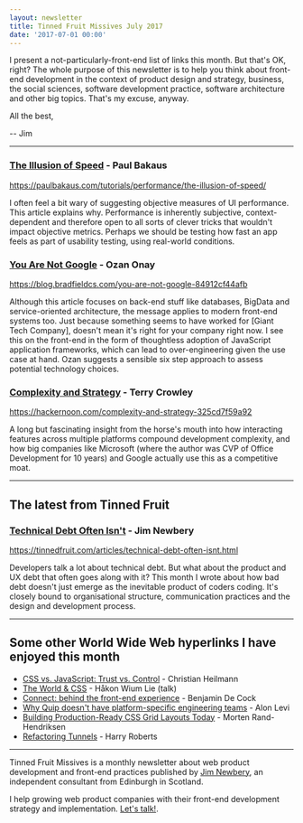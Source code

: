 ```yaml
---
layout: newsletter
title: Tinned Fruit Missives July 2017
date: '2017-07-01 00:00'
---
```


I present a not-particularly-front-end list of links this month. But that's OK, right? The whole purpose of this newsletter is to help you think about front-end development in the context of product design and strategy, business, the social sciences, software development practice, software architecture and other big topics. That's my excuse, anyway.

All the best,

-- Jim

---

### [The Illusion of Speed](https://paulbakaus.com/tutorials/performance/the-illusion-of-speed/) - Paul Bakaus

https://paulbakaus.com/tutorials/performance/the-illusion-of-speed/

I often feel a bit wary of suggesting objective measures of UI performance. This article explains why. Performance is inherently subjective, context-dependent and therefore open to all sorts of clever tricks that wouldn't impact objective metrics. Perhaps we should be testing how fast an app feels as part of usability testing, using real-world conditions.

### [You Are Not Google](https://blog.bradfieldcs.com/you-are-not-google-84912cf44afb) - Ozan Onay

https://blog.bradfieldcs.com/you-are-not-google-84912cf44afb

Although this article focuses on back-end stuff like databases, BigData and service-oriented architecture, the message applies to modern front-end systems too. Just because something seems to have worked for [Giant Tech Company], doesn't mean it's right for your company right now. I see this on the front-end in the form of thoughtless adoption of JavaScript application frameworks, which can lead to over-engineering given the use case at hand. Ozan suggests a sensible six step approach to assess potential technology choices.

### [Complexity and Strategy](https://hackernoon.com/complexity-and-strategy-325cd7f59a92) - Terry Crowley

https://hackernoon.com/complexity-and-strategy-325cd7f59a92

A long but fascinating insight from the horse's mouth into how interacting features across multiple platforms compound development complexity, and how big companies like Microsoft (where the author was CVP of Office Development for 10 years) and Google actually use this as a competitive moat.

---

## The latest from Tinned Fruit

### [Technical Debt Often Isn't](https://tinnedfruit.com/articles/technical-debt-often-isnt.html) - Jim Newbery

https://tinnedfruit.com/articles/technical-debt-often-isnt.html

Developers talk a lot about technical debt. But what about the product and UX debt that often goes along with it? This month I wrote about how bad debt doesn't just emerge as the inevitable product of coders coding. It's closely bound to organisational structure, communication practices and the design and development process.

---

## Some other World Wide Web hyperlinks I have enjoyed this month

* [CSS vs. JavaScript: Trust vs. Control](https://christianheilmann.com/2017/06/21/css-vs-javascript-trust-vs-control/) - Christian Heilmann
* [The World & CSS](https://www.youtube.com/watch?v=LeC26IO1WV8) - Håkon Wium Lie (talk)
* [Connect: behind the front-end experience](https://stripe.com/blog/connect-front-end-experience) - Benjamin De Cock
* [Why Quip doesn't have platform-specific engineering teams](https://quipblog.com/why-quip-doesnt-have-platform-specific-engineering-teams-8126dca1942d) - Alon Levi
* [Building Production-Ready CSS Grid Layouts Today](https://www.smashingmagazine.com/2017/06/building-production-ready-css-grid-layout/) - Morten Rand-Hendriksen
* [Refactoring Tunnels](https://csswizardry.com/2017/06/refactoring-tunnels/) - Harry Roberts

---

Tinned Fruit Missives is a monthly newsletter about web product development and front-end practices published by [Jim Newbery](https://tinnedfruit.com), an independent consultant from Edinburgh in Scotland.

I help growing web product companies with their front-end development strategy and implementation. [Let's talk!](https://tinnedfruit.com/contact).
